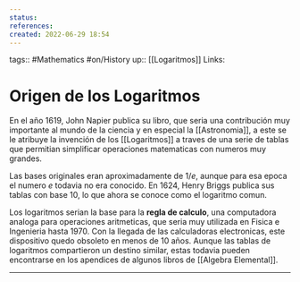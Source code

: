 ```yaml
---
status:
references:
created: 2022-06-29 18:54
---
```

tags:: #Mathematics #on/History 
up:: [[Logaritmos]]
Links: 
# Origen de los Logaritmos
En el año 1619, John Napier publica su libro, que seria una contribución muy importante al mundo de la ciencia y en especial la [[Astronomia]], a este se le atribuye la invención de los [[Logaritmos]] a traves de una serie de tablas que permitian simplificar operaciones matematicas con numeros muy grandes.

Las bases originales eran aproximadamente de $1/e$, aunque para esa epoca el numero $e$ todavia no era conocido. En 1624, Henry Briggs publica sus tablas con base $10$, lo que ahora se conoce como el logaritmo comun.

Los logaritmos serian la base para la **regla de calculo**, una computadora analoga para operaciones aritmeticas, que seria muy utilizada en Fisica e Ingenieria hasta 1970. Con la llegada de las calculadoras electronicas, este dispositivo quedo obsoleto en menos de 10 años. Aunque las tablas de logaritmos compartieron un destino similar, estas todavia pueden encontrarse en los apendices de algunos libros de [[Algebra Elemental]].
___
